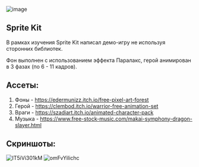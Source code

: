 ![image](https://user-images.githubusercontent.com/86111316/123774820-786de100-d8d6-11eb-861c-8670b84ff7af.png)
## Sprite Kit

В рамках изучения Sprite Kit написал демо-игру не используя сторонних библиотек. 

Фон выполнен с использованием эффекта Паралакс, герой анимирован в 3 фазах (по 6 - 11 кадров).

## Ассеты:
1. Фоны - https://edermunizz.itch.io/free-pixel-art-forest
2. Герой - https://clembod.itch.io/warrior-free-animation-set
3. Враги - https://szadiart.itch.io/animated-character-pack
4. Музыка - https://www.free-stock-music.com/makai-symphony-dragon-slayer.html

## Скриншоты:

![IT5iVi301kM](https://user-images.githubusercontent.com/86111316/123775027-a6ebbc00-d8d6-11eb-9f9a-ac0bfb0a34bf.jpg)
![omFvYiIichc](https://user-images.githubusercontent.com/86111316/123775016-a521f880-d8d6-11eb-9249-6d1a1e1ee84c.jpg)

